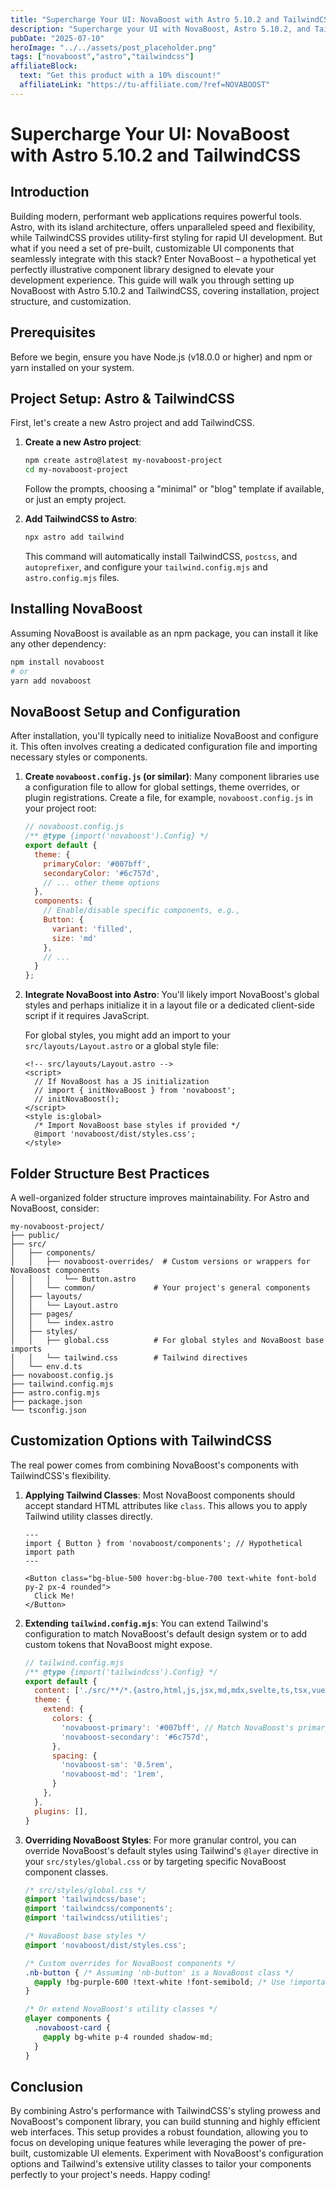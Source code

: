 ```yaml
---
title: "Supercharge Your UI: NovaBoost with Astro 5.10.2 and TailwindCSS"
description: "Supercharge your UI with NovaBoost, Astro 5.10.2, and TailwindCSS. Learn setup, structure, & customization."
pubDate: "2025-07-10"
heroImage: "../../assets/post_placeholder.png"
tags: ["novaboost","astro","tailwindcss"]
affiliateBlock:
  text: "Get this product with a 10% discount!"
  affiliateLink: "https://tu-affiliate.com/?ref=NOVABOOST"
---
```



# Supercharge Your UI: NovaBoost with Astro 5.10.2 and TailwindCSS

## Introduction

Building modern, performant web applications requires powerful tools. Astro, with its island architecture, offers unparalleled speed and flexibility, while TailwindCSS provides utility-first styling for rapid UI development. But what if you need a set of pre-built, customizable UI components that seamlessly integrate with this stack? Enter NovaBoost – a hypothetical yet perfectly illustrative component library designed to elevate your development experience. This guide will walk you through setting up NovaBoost with Astro 5.10.2 and TailwindCSS, covering installation, project structure, and customization.

## Prerequisites

Before we begin, ensure you have Node.js (v18.0.0 or higher) and npm or yarn installed on your system.

## Project Setup: Astro & TailwindCSS

First, let's create a new Astro project and add TailwindCSS.

1.  **Create a new Astro project**:
    ```bash
    npm create astro@latest my-novaboost-project
    cd my-novaboost-project
    ```
    Follow the prompts, choosing a "minimal" or "blog" template if available, or just an empty project.

2.  **Add TailwindCSS to Astro**:
    ```bash
    npx astro add tailwind
    ```
    This command will automatically install TailwindCSS, `postcss`, and `autoprefixer`, and configure your `tailwind.config.mjs` and `astro.config.mjs` files.

## Installing NovaBoost

Assuming NovaBoost is available as an npm package, you can install it like any other dependency:

```bash
npm install novaboost
# or
yarn add novaboost
```

## NovaBoost Setup and Configuration

After installation, you'll typically need to initialize NovaBoost and configure it. This often involves creating a dedicated configuration file and importing necessary styles or components.

1.  **Create `novaboost.config.js` (or similar)**:
    Many component libraries use a configuration file to allow for global settings, theme overrides, or plugin registrations. Create a file, for example, `novaboost.config.js` in your project root:

    ```javascript
    // novaboost.config.js
    /** @type {import('novaboost').Config} */
    export default {
      theme: {
        primaryColor: '#007bff',
        secondaryColor: '#6c757d',
        // ... other theme options
      },
      components: {
        // Enable/disable specific components, e.g.,
        Button: {
          variant: 'filled',
          size: 'md'
        },
        // ...
      }
    };
    ```

2.  **Integrate NovaBoost into Astro**:
    You'll likely import NovaBoost's global styles and perhaps initialize it in a layout file or a dedicated client-side script if it requires JavaScript.

    For global styles, you might add an import to your `src/layouts/Layout.astro` or a global style file:

    ```astro
    <!-- src/layouts/Layout.astro -->
    <script>
      // If NovaBoost has a JS initialization
      // import { initNovaBoost } from 'novaboost';
      // initNovaBoost();
    </script>
    <style is:global>
      /* Import NovaBoost base styles if provided */
      @import 'novaboost/dist/styles.css';
    </style>
    ```

## Folder Structure Best Practices

A well-organized folder structure improves maintainability. For Astro and NovaBoost, consider:

```
my-novaboost-project/
├── public/
├── src/
│   ├── components/
│   │   ├── novaboost-overrides/  # Custom versions or wrappers for NovaBoost components
│   │   │   └── Button.astro
│   │   └── common/             # Your project's general components
│   ├── layouts/
│   │   └── Layout.astro
│   ├── pages/
│   │   └── index.astro
│   ├── styles/
│   │   ├── global.css          # For global styles and NovaBoost base imports
│   │   └── tailwind.css        # Tailwind directives
│   └── env.d.ts
├── novaboost.config.js
├── tailwind.config.mjs
├── astro.config.mjs
├── package.json
└── tsconfig.json
```

## Customization Options with TailwindCSS

The real power comes from combining NovaBoost's components with TailwindCSS's flexibility.

1.  **Applying Tailwind Classes**:
    Most NovaBoost components should accept standard HTML attributes like `class`. This allows you to apply Tailwind utility classes directly.

    ```astro
    ---
    import { Button } from 'novaboost/components'; // Hypothetical import path
    ---

    <Button class="bg-blue-500 hover:bg-blue-700 text-white font-bold py-2 px-4 rounded">
      Click Me!
    </Button>
    ```

2.  **Extending `tailwind.config.mjs`**:
    You can extend Tailwind's configuration to match NovaBoost's default design system or to add custom tokens that NovaBoost might expose.

    ```javascript
    // tailwind.config.mjs
    /** @type {import('tailwindcss').Config} */
    export default {
      content: ['./src/**/*.{astro,html,js,jsx,md,mdx,svelte,ts,tsx,vue}'],
      theme: {
        extend: {
          colors: {
            'novaboost-primary': '#007bff', // Match NovaBoost's primary color
            'novaboost-secondary': '#6c757d',
          },
          spacing: {
            'novaboost-sm': '0.5rem',
            'novaboost-md': '1rem',
          }
        },
      },
      plugins: [],
    }
    ```

3.  **Overriding NovaBoost Styles**:
    For more granular control, you can override NovaBoost's default styles using Tailwind's `@layer` directive in your `src/styles/global.css` or by targeting specific NovaBoost component classes.

    ```css
    /* src/styles/global.css */
    @import 'tailwindcss/base';
    @import 'tailwindcss/components';
    @import 'tailwindcss/utilities';

    /* NovaBoost base styles */
    @import 'novaboost/dist/styles.css';

    /* Custom overrides for NovaBoost components */
    .nb-button { /* Assuming 'nb-button' is a NovaBoost class */
      @apply !bg-purple-600 !text-white !font-semibold; /* Use !important to override */
    }

    /* Or extend NovaBoost's utility classes */
    @layer components {
      .novaboost-card {
        @apply bg-white p-4 rounded shadow-md;
      }
    }
    ```

## Conclusion

By combining Astro's performance with TailwindCSS's styling prowess and NovaBoost's component library, you can build stunning and highly efficient web interfaces. This setup provides a robust foundation, allowing you to focus on developing unique features while leveraging the power of pre-built, customizable UI elements. Experiment with NovaBoost's configuration options and Tailwind's extensive utility classes to tailor your components perfectly to your project's needs. Happy coding!

